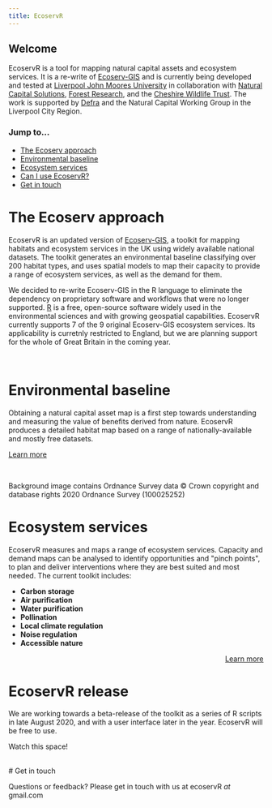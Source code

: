 ```yaml
---
title: EcoservR
---
```


## Welcome
EcoservR is a tool for mapping natural capital assets and ecosystem services. It is a re-write of [Ecoserv-GIS](https://www.nature.scot/snh-research-report-954-ecoserv-gis-v33-toolkit-mapping-ecosystem-services-gb-scale) and is currently being developed and tested at [Liverpool John Moores University](https://www.ljmu.ac.uk/) in collaboration with [Natural Capital Solutions](http://www.naturalcapitalsolutions.co.uk/), [Forest Research](forestresearch.gov.uk/), and the [Cheshire Wildlife Trust](https://www.cheshirewildlifetrust.org.uk/). The work is supported by [Defra](https://www.gov.uk/government/organisations/department-for-environment-food-rural-affairs) and the Natural Capital Working Group in the Liverpool City Region.

### Jump to...

+ [The Ecoserv approach](#the-ecoserv-approach)
+ [Environmental baseline](#environmental-baseline)
+ [Ecosystem services](#ecosystem-services)
+ [Can I use EcoservR?](#ecoservr-release)
+ [Get in touch](#get-in-touch)


# The Ecoserv approach

EcoservR is an updated version of [Ecoserv-GIS](https://www.nature.scot/snh-research-report-954-ecoserv-gis-v33-toolkit-mapping-ecosystem-services-gb-scale), a toolkit for mapping habitats and ecosystem services in the UK using widely available national datasets. The toolkit generates an environmental baseline classifying over 200 habitat types, and uses spatial models to map their capacity to provide a range of ecosystem services, as well as the demand for them.

We decided to re-write Ecoserv-GIS in the R language to eliminate the dependency on proprietary software and workflows that were no longer supported. [R](https://www.r-project.org/) is a free, open-source software widely used in the environmental sciences and with growing geospatial capabilities. EcoservR currently supports 7 of the 9 original Ecoserv-GIS ecosystem services. Its applicability is curretnly restricted to England, but we are planning support for the whole of Great Britain in the coming year. 

<br>

<div display="block" class="row-full-img-right" id="baseline" markdown="1">
   <div class="main-content-right" markdown="1">
   
# Environmental baseline

Obtaining a natural capital asset map is a first step towards understanding and measuring the value of benefits derived from nature. EcoservR produces a detailed habitat map based on a range of nationally-available and mostly free datasets.

<a class="linkbutton" href="{{ site.github.url }}/basemap"> Learn more </a>

<br>
<p class = "disclaimer">Background image contains Ordnance Survey data © Crown copyright and database rights 2020 Ordnance Survey (100025252)</p>

  </div>
</div>

<div display="block" class="row-full-img-left" id="services" markdown="1">
  <div class="main-content-left" markdown="1">

# Ecosystem services

EcoservR measures and maps a range of ecosystem services. Capacity and demand maps can be analysed to identify opportunities and "pinch points", to plan and deliver interventions where they are best suited and most needed. The current toolkit includes:

+ __Carbon storage__
+ __Air purification__
+ __Water purification__
+ __Pollination__
+ __Local climate regulation__
+ __Noise regulation__
+ __Accessible nature__

<a class="linkbutton" href="{{ site.github.url }}/ecoservices" style="float:right;"> Learn more </a>

<br style="clear:both" />

  </div>
</div>


# EcoservR release

We are working towards a beta-release of the toolkit as a series of R scripts in late August 2020, and with a user interface later in the year. EcoservR will be free to use.

Watch this space!

<br>


<div display="block" class="row-full" id="contact" markdown="1">
  <div class="main-content" markdown="1">
# Get in touch

Questions or feedback? Please get in touch with us at ecoservR *at* gmail.com

</div>
</div>
